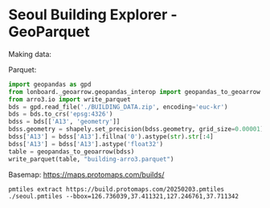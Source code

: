 # Seoul Building Explorer - GeoParquet

Making data:

Parquet:

```python
import geopandas as gpd
from lonboard._geoarrow.geopandas_interop import geopandas_to_geoarrow
from arro3.io import write_parquet
bds = gpd.read_file('./BUILDING_DATA.zip', encoding='euc-kr')
bds = bds.to_crs('epsg:4326')
bdss = bds[['A13', 'geometry']]
bdss.geometry = shapely.set_precision(bdss.geometry, grid_size=0.00001)
bdss['A13'] = bdss['A13'].fillna('0').astype(str).str[:4]
bdss['A13'] = bdss['A13'].astype('float32')
table = geopandas_to_geoarrow(bdss)
write_parquet(table, "building-arro3.parquet")
```

Basemap:
https://maps.protomaps.com/builds/

```
pmtiles extract https://build.protomaps.com/20250203.pmtiles ./seoul.pmtiles --bbox=126.736039,37.411321,127.246761,37.711342
```
